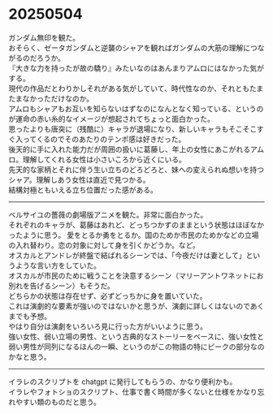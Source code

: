 # 20250504

ガンダム無印を観た。<br/>
おそらく、ゼータガンダムと逆襲のシャアを観ればガンダムの大筋の理解につながるのだろうか。<br/>
『大きな力を持ったが故の驕り』みたいなのはあんまりアムロにはなかった気がする。<br/>
現代の作品だとわりかしそれがある気がしていて、時代性なのか、それともたまたまなかっただけなのか。<br/>
アムロもシャアもお互いを知らないはずなのになんとなく知っている、というのが運命の赤い糸的なイメージが想起されてちょっと面白かった。<br/>
思ったよりも唐突に（残酷に）キャラが退場になり、新しいキャラもそこそこすぐ入ってくるのでそのあたりのテンポ感は好きだった。<br/>
後天的に手に入れた能力だが周囲の扱いに葛藤し、年上の女性にあこがれるアムロ。理解してくれる女性は小さいころから近くにいる。<br/>
先天的な家柄とそれに伴う生い立ちのどろどろと、妹への変えられぬ想いを持つシャア。理解しあう女性は直近で見つかる。<br/>
結構対極ともいえる立ち位置だった感がある。

---

ベルサイユの薔薇の劇場版アニメを観た。非常に面白かった。<br/>
それぞれのキャラが、葛藤はあれど、どっちつかずのままという状態はほぼなかったように思う。
愛をとるか勇をとるか。国のためか市民のためかなどの立場の入れ替わり。恋の対象に対して身を引くかどうか。など。<br/>
オスカルとアンドレが終盤で結ばれるシーンでは、「今夜だけは妻として」というような言い方をしていた。<br/>
オスカルが市民のために戦うことを決意するシーン（マリーアントワネットにお別れを告げるシーン）もそうだ。<br/>
どちらかの状態は存在せず、必ずどっちかに身を置いていた。<br/>
これは演劇的な要素が強いのではないかと思うが、演劇に詳しくはないのであくまでも予想。<br/>
やはり自分は演劇をいろいろ見に行った方がいいように思う。<br/>
強い女性、弱い立場の男性、という古典的なストーリーをベースに、強い女性と弱い男性が同列になるほんの一瞬、というのがこの物語の特にピークの部分なのかなと思う。

---

イラレのスクリプトを chatgpt に発行してもらうの、かなり便利かも。<br/>
イラレやフォトショのスクリプト、仕事で書く時間が多くないと仕様をかなり忘れやすい類のものだと思う。
